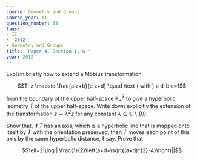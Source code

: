 ```yaml
---
course: Geometry and Groups
course_year: II
question_number: 68
tags:
- II
- '2012'
- Geometry and Groups
title: 'Paper 4, Section I, G '
year: 2012
---
```




Explain briefly how to extend a Möbius transformation

$$T: z \mapsto \frac{a z+b}{c z+d} \quad \text { with } a d-b c=1$$

from the boundary of the upper half-space $\mathbb{R}_{+}^{3}$ to give a hyperbolic isometry $\widetilde{T}$ of the upper half-space. Write down explicitly the extension of the transformation $z \mapsto \lambda^{2} z$ for any constant $\lambda \in \mathbb{C} \backslash\{0\}$.

Show that, if $\tilde{T}$ has an axis, which is a hyperbolic line that is mapped onto itself by $\tilde{T}$ with the orientation preserved, then $\widetilde{T}$ moves each point of this axis by the same hyperbolic distance, $\ell$ say. Prove that

$$\ell=2|\log | \frac{1}{2}\left(a+d+\sqrt{(a+d)^{2}-4}\right)||$$